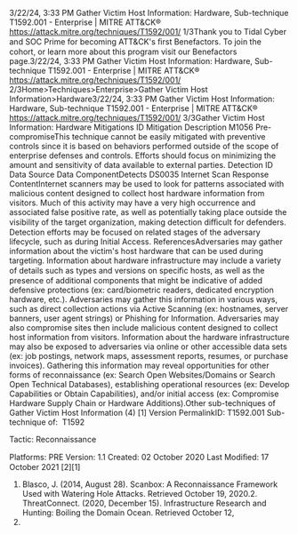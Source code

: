 3/22/24, 3:33 PM Gather Victim Host Information: Hardware, Sub-technique T1592.001 - Enterprise | MITRE ATT&CK®
https://attack.mitre.org/techniques/T1592/001/ 1/3Thank you to Tidal Cyber and SOC Prime for becoming ATT&CK's ﬁrst Benefactors. To join the cohort, or learn more about this program visit our
Benefactors page.3/22/24, 3:33 PM Gather Victim Host Information: Hardware, Sub-technique T1592.001 - Enterprise | MITRE ATT&CK®
https://attack.mitre.org/techniques/T1592/001/ 2/3Home>Techniques>Enterprise>Gather Victim Host Information>Hardware3/22/24, 3:33 PM Gather Victim Host Information: Hardware, Sub-technique T1592.001 - Enterprise | MITRE ATT&CK®
https://attack.mitre.org/techniques/T1592/001/ 3/3Gather Victim Host Information: Hardware
Mitigations
ID Mitigation Description
M1056 Pre-
compromiseThis technique cannot be easily mitigated with preventive controls since it is based on behaviors performed
outside of the scope of enterprise defenses and controls. Efforts should focus on minimizing the amount
and sensitivity of data available to external parties.
Detection
ID Data Source Data ComponentDetects
DS0035 Internet Scan Response
ContentInternet scanners may be used to look for patterns associated with malicious content
designed to collect host hardware information from visitors. Much of this activity may
have a very high occurrence and associated false positive rate, as well as potentially taking
place outside the visibility of the target organization, making detection diﬃcult for
defenders. Detection efforts may be focused on related stages of the adversary lifecycle,
such as during Initial Access.
ReferencesAdversaries may gather information about the victim's host hardware that can be used during targeting. Information about hardware
infrastructure may include a variety of details such as types and versions on speciﬁc hosts, as well as the presence of additional
components that might be indicative of added defensive protections (ex: card/biometric readers, dedicated encryption hardware, etc.).
Adversaries may gather this information in various ways, such as direct collection actions via Active Scanning (ex: hostnames, server
banners, user agent strings) or Phishing for Information. Adversaries may also compromise sites then include malicious content designed to
collect host information from visitors. Information about the hardware infrastructure may also be exposed to adversaries via online or
other accessible data sets (ex: job postings, network maps, assessment reports, resumes, or purchase invoices). Gathering this information
may reveal opportunities for other forms of reconnaissance (ex: Search Open Websites/Domains or Search Open Technical Databases),
establishing operational resources (ex: Develop Capabilities or Obtain Capabilities), and/or initial access (ex: Compromise Hardware Supply
Chain or Hardware Additions).Other sub-techniques of Gather Victim Host Information (4)
[1]
Version PermalinkID: T1592.001
Sub-technique of:  T1592

Tactic: Reconnaissance

Platforms: PRE
Version: 1.1
Created: 02 October 2020
Last Modiﬁed: 17 October 2021
[2][1]
1. Blasco, J. (2014, August 28). Scanbox: A Reconnaissance
Framework Used with Watering Hole Attacks. Retrieved
October 19, 2020.2. ThreatConnect. (2020, December 15). Infrastructure Research
and Hunting: Boiling the Domain Ocean. Retrieved October 12,
2021.